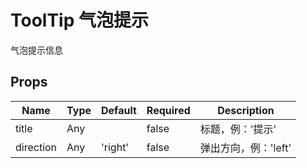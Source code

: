 # ToolTip 气泡提示

气泡提示信息


## Props
| Name      | Type | Default | Required | Description   |
| --------- | ---- | ------- | -------- | ------------- |
| title     | Any  |         | false    | 标题，例：'提示'     |
| direction | Any  | 'right' | false    | 弹出方向，例：'left' |
